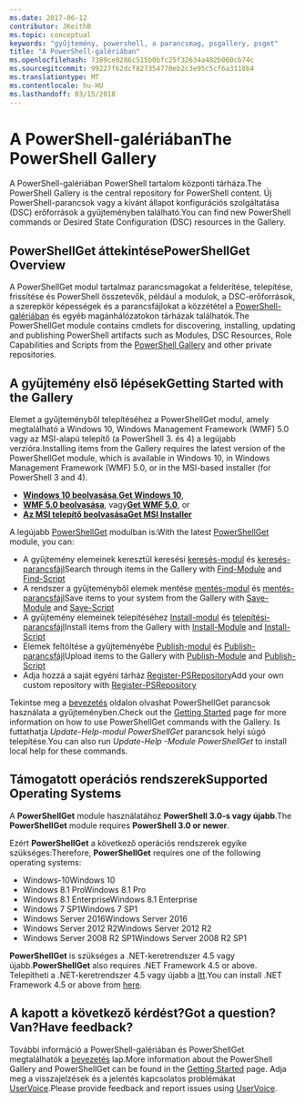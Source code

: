 ```yaml
---
ms.date: 2017-06-12
contributor: JKeithB
ms.topic: conceptual
keywords: "gyűjtemény, powershell, a parancsmag, psgallery, psget"
title: "A PowerShell-galériában"
ms.openlocfilehash: 7389ce8286c515b0bfc25f32634a482b060cb74c
ms.sourcegitcommit: 99227f62dcf827354770eb2c3e95c5cf6a3118b4
ms.translationtype: MT
ms.contentlocale: hu-HU
ms.lasthandoff: 03/15/2018
---
```

# <a name="the-powershell-gallery"></a><span data-ttu-id="fb69b-103">A PowerShell-galériában</span><span class="sxs-lookup"><span data-stu-id="fb69b-103">The PowerShell Gallery</span></span>

<span data-ttu-id="fb69b-104">A PowerShell-galériában PowerShell tartalom központi tárháza.</span><span class="sxs-lookup"><span data-stu-id="fb69b-104">The PowerShell Gallery is the central repository for PowerShell content.</span></span> <span data-ttu-id="fb69b-105">Új PowerShell-parancsok vagy a kívánt állapot konfigurációs szolgáltatása (DSC) erőforrások a gyűjteményben található.</span><span class="sxs-lookup"><span data-stu-id="fb69b-105">You can find new PowerShell commands or Desired State Configuration (DSC) resources in the Gallery.</span></span>

## <a name="powershellget-overview"></a><span data-ttu-id="fb69b-106">PowerShellGet áttekintése</span><span class="sxs-lookup"><span data-stu-id="fb69b-106">PowerShellGet Overview</span></span>

<span data-ttu-id="fb69b-107">A PowerShellGet modul tartalmaz parancsmagokat a felderítése, telepítése, frissítése és PowerShell összetevők, például a modulok, a DSC-erőforrások, a szerepkör képességek és a parancsfájlokat a közzététel a [PowerShell-galériában](https://www.PowerShellGallery.com) és egyéb magánhálózatokon tárházak találhatók.</span><span class="sxs-lookup"><span data-stu-id="fb69b-107">The PowerShellGet module contains cmdlets for discovering, installing, updating and publishing PowerShell artifacts such as Modules, DSC Resources, Role Capabilities and Scripts from the [PowerShell Gallery](https://www.PowerShellGallery.com) and other private repositories.</span></span>

## <a name="getting-started-with-the-gallery"></a><span data-ttu-id="fb69b-108">A gyűjtemény első lépések</span><span class="sxs-lookup"><span data-stu-id="fb69b-108">Getting Started with the Gallery</span></span>

<span data-ttu-id="fb69b-109">Elemet a gyűjteményből telepítéséhez a PowerShellGet modul, amely megtalálható a Windows 10, Windows Management Framework (WMF) 5.0 vagy az MSI-alapú telepítő (a PowerShell 3. és 4) a legújabb verzióra.</span><span class="sxs-lookup"><span data-stu-id="fb69b-109">Installing items from the Gallery requires the latest version of the PowerShellGet module, which is available in Windows 10, in Windows Management Framework (WMF) 5.0, or in the MSI-based installer (for PowerShell 3 and 4).</span></span>

- <span data-ttu-id="fb69b-110">[**Windows 10 beolvasása**](http://go.microsoft.com/fwlink/?LinkID=624830&clcid=0x409),</span><span class="sxs-lookup"><span data-stu-id="fb69b-110">[**Get Windows 10**](http://go.microsoft.com/fwlink/?LinkID=624830&clcid=0x409),</span></span>
- <span data-ttu-id="fb69b-111">[**WMF 5.0 beolvasása**](http://go.microsoft.com/fwlink/?LinkId=398175), vagy</span><span class="sxs-lookup"><span data-stu-id="fb69b-111">[**Get WMF 5.0**](http://go.microsoft.com/fwlink/?LinkId=398175), or</span></span>
- [<span data-ttu-id="fb69b-112">**Az MSI telepítő beolvasása**</span><span class="sxs-lookup"><span data-stu-id="fb69b-112">**Get MSI Installer**</span></span>](http://go.microsoft.com/fwlink/?LinkID=746217&clcid=0x409)

<span data-ttu-id="fb69b-113">A legújabb [PowerShellGet](http://go.microsoft.com/fwlink/?LinkID=760387&clcid=0x409) modulban is:</span><span class="sxs-lookup"><span data-stu-id="fb69b-113">With the latest [PowerShellGet](http://go.microsoft.com/fwlink/?LinkID=760387&clcid=0x409) module, you can:</span></span>

-   <span data-ttu-id="fb69b-114">A gyűjtemény elemeinek keresztül keresési [keresés-modul](https://go.microsoft.com/fwlink/?LinkId=821658) és [keresés-parancsfájl](https://go.microsoft.com/fwlink/?LinkId=822322)</span><span class="sxs-lookup"><span data-stu-id="fb69b-114">Search through items in the Gallery with [Find-Module](https://go.microsoft.com/fwlink/?LinkId=821658) and [Find-Script](https://go.microsoft.com/fwlink/?LinkId=822322)</span></span>
-   <span data-ttu-id="fb69b-115">A rendszer a gyűjteményből elemek mentése [mentés-modul](https://go.microsoft.com/fwlink/?LinkId=821669) és [mentés-parancsfájl](https://go.microsoft.com/fwlink/?LinkId=822334)</span><span class="sxs-lookup"><span data-stu-id="fb69b-115">Save items to your system from the Gallery with [Save-Module](https://go.microsoft.com/fwlink/?LinkId=821669) and [Save-Script](https://go.microsoft.com/fwlink/?LinkId=822334)</span></span>
-   <span data-ttu-id="fb69b-116">A gyűjtemény elemeinek telepítéséhez [Install-modul](https://go.microsoft.com/fwlink/?LinkId=821663) és [telepítési-parancsfájl](https://go.microsoft.com/fwlink/?LinkId=822327)</span><span class="sxs-lookup"><span data-stu-id="fb69b-116">Install items from the Gallery with [Install-Module](https://go.microsoft.com/fwlink/?LinkId=821663) and [Install-Script](https://go.microsoft.com/fwlink/?LinkId=822327)</span></span>
-   <span data-ttu-id="fb69b-117">Elemek feltöltése a gyűjteményébe [Publish-modul](https://go.microsoft.com/fwlink/?LinkId=821666) és [Publish-parancsfájl](https://go.microsoft.com/fwlink/?LinkId=822331)</span><span class="sxs-lookup"><span data-stu-id="fb69b-117">Upload items to the Gallery with [Publish-Module](https://go.microsoft.com/fwlink/?LinkId=821666) and [Publish-Script](https://go.microsoft.com/fwlink/?LinkId=822331)</span></span>
-   <span data-ttu-id="fb69b-118">Adja hozzá a saját egyéni tárház [Register-PSRepository](https://go.microsoft.com/fwlink/?LinkId=821668)</span><span class="sxs-lookup"><span data-stu-id="fb69b-118">Add your own custom repository with [Register-PSRepository](https://go.microsoft.com/fwlink/?LinkId=821668)</span></span>

<span data-ttu-id="fb69b-119">Tekintse meg a [bevezetés](psgallery/psgallery_gettingstarted.md) oldalon olvashat PowerShellGet parancsok használata a gyűjteményben.</span><span class="sxs-lookup"><span data-stu-id="fb69b-119">Check out the [Getting Started](psgallery/psgallery_gettingstarted.md) page for more information on how to use PowerShellGet commands with the Gallery.</span></span> <span data-ttu-id="fb69b-120">Is futtathatja *Update-Help-modul PowerShellGet* parancsok helyi súgó telepítése.</span><span class="sxs-lookup"><span data-stu-id="fb69b-120">You can also run *Update-Help -Module PowerShellGet* to install local help for these commands.</span></span>

## <a name="supported-operating-systems"></a><span data-ttu-id="fb69b-121">Támogatott operációs rendszerek</span><span class="sxs-lookup"><span data-stu-id="fb69b-121">Supported Operating Systems</span></span>

<span data-ttu-id="fb69b-122">A **PowerShellGet** module használatához **PowerShell 3.0-s vagy újabb**.</span><span class="sxs-lookup"><span data-stu-id="fb69b-122">The **PowerShellGet** module requires **PowerShell 3.0 or newer**.</span></span>

<span data-ttu-id="fb69b-123">Ezért **PowerShellGet** a következő operációs rendszerek egyike szükséges:</span><span class="sxs-lookup"><span data-stu-id="fb69b-123">Therefore, **PowerShellGet** requires one of the following operating systems:</span></span>

- <span data-ttu-id="fb69b-124">Windows-10</span><span class="sxs-lookup"><span data-stu-id="fb69b-124">Windows 10</span></span>
- <span data-ttu-id="fb69b-125">Windows 8.1 Pro</span><span class="sxs-lookup"><span data-stu-id="fb69b-125">Windows 8.1 Pro</span></span>
- <span data-ttu-id="fb69b-126">Windows 8.1 Enterprise</span><span class="sxs-lookup"><span data-stu-id="fb69b-126">Windows 8.1 Enterprise</span></span>
- <span data-ttu-id="fb69b-127">Windows 7 SP1</span><span class="sxs-lookup"><span data-stu-id="fb69b-127">Windows 7 SP1</span></span>
- <span data-ttu-id="fb69b-128">Windows Server 2016</span><span class="sxs-lookup"><span data-stu-id="fb69b-128">Windows Server 2016</span></span>
- <span data-ttu-id="fb69b-129">Windows Server 2012 R2</span><span class="sxs-lookup"><span data-stu-id="fb69b-129">Windows Server 2012 R2</span></span>
- <span data-ttu-id="fb69b-130">Windows Server 2008 R2 SP1</span><span class="sxs-lookup"><span data-stu-id="fb69b-130">Windows Server 2008 R2 SP1</span></span>

<span data-ttu-id="fb69b-131">**PowerShellGet** is szükséges a .NET-keretrendszer 4.5 vagy újabb.</span><span class="sxs-lookup"><span data-stu-id="fb69b-131">**PowerShellGet** also  requires .NET Framework 4.5 or above.</span></span> <span data-ttu-id="fb69b-132">Telepítheti a .NET-keretrendszer 4.5 vagy újabb a [Itt](https://msdn.microsoft.com/library/5a4x27ek.aspx).</span><span class="sxs-lookup"><span data-stu-id="fb69b-132">You can install .NET Framework 4.5 or above from [here](https://msdn.microsoft.com/library/5a4x27ek.aspx).</span></span>


## <a name="got-a-question-have-feedback"></a><span data-ttu-id="fb69b-133">A kapott a következő kérdést?</span><span class="sxs-lookup"><span data-stu-id="fb69b-133">Got a question?</span></span> <span data-ttu-id="fb69b-134">Van?</span><span class="sxs-lookup"><span data-stu-id="fb69b-134">Have feedback?</span></span>

<span data-ttu-id="fb69b-135">További információ a PowerShell-galériában és PowerShellGet megtalálhatók a [bevezetés](psgallery/psgallery_gettingstarted.md) lap.</span><span class="sxs-lookup"><span data-stu-id="fb69b-135">More information about the PowerShell Gallery and PowerShellGet can be found in the [Getting Started](psgallery/psgallery_gettingstarted.md) page.</span></span> <span data-ttu-id="fb69b-136">Adja meg a visszajelzések és a jelentés kapcsolatos problémákat [UserVoice](http://windowsserver.uservoice.com/forums/301869-powershell).</span><span class="sxs-lookup"><span data-stu-id="fb69b-136">Please provide feedback and report issues using [UserVoice](http://windowsserver.uservoice.com/forums/301869-powershell).</span></span>

